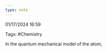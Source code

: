 ```yaml
---
type: note
---
```

01/17/2024 16:59

Tags: #Chemistry 


In the quantum mechanical model of the atom, 